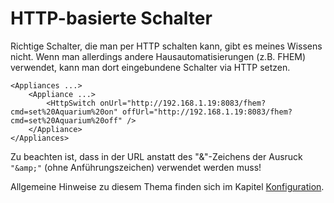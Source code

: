 # HTTP-basierte Schalter

Richtige Schalter, die man per HTTP schalten kann, gibt es meines Wissens nicht. Wenn man allerdings andere Hausautomatisierungen (z.B. FHEM) verwendet, kann man dort eingebundene Schalter via HTTP setzen.
```
<Appliances ...>
    <Appliance ...>
        <HttpSwitch onUrl="http://192.168.1.19:8083/fhem?cmd=set%20Aquarium%20on" offUrl="http://192.168.1.19:8083/fhem?cmd=set%20Aquarium%20off" />
    </Appliance>
</Appliances>
```
Zu beachten ist, dass in der URL anstatt des "&"-Zeichens der Ausruck ```"&amp;"``` (ohne Anführungszeichen) verwendet werden muss!

Allgemeine Hinweise zu diesem Thema finden sich im Kapitel [Konfiguration](Configuration_DE.md).
